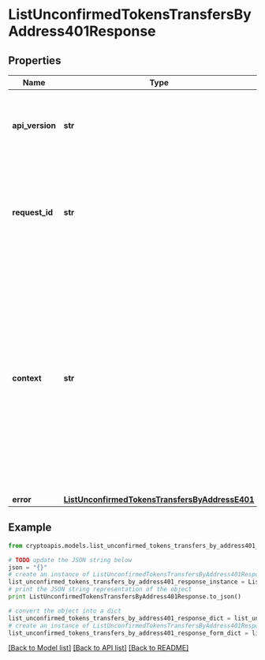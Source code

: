 # ListUnconfirmedTokensTransfersByAddress401Response


## Properties
Name | Type | Description | Notes
------------ | ------------- | ------------- | -------------
**api_version** | **str** | Specifies the version of the API that incorporates this endpoint. | 
**request_id** | **str** | Defines the ID of the request. The &#x60;requestId&#x60; is generated by Crypto APIs and it&#39;s unique for every request. | 
**context** | **str** | In batch situations the user can use the context to correlate responses with requests. This property is present regardless of whether the response was successful or returned as an error. &#x60;context&#x60; is specified by the user. | [optional] 
**error** | [**ListUnconfirmedTokensTransfersByAddressE401**](ListUnconfirmedTokensTransfersByAddressE401.md) |  | 

## Example

```python
from cryptoapis.models.list_unconfirmed_tokens_transfers_by_address401_response import ListUnconfirmedTokensTransfersByAddress401Response

# TODO update the JSON string below
json = "{}"
# create an instance of ListUnconfirmedTokensTransfersByAddress401Response from a JSON string
list_unconfirmed_tokens_transfers_by_address401_response_instance = ListUnconfirmedTokensTransfersByAddress401Response.from_json(json)
# print the JSON string representation of the object
print ListUnconfirmedTokensTransfersByAddress401Response.to_json()

# convert the object into a dict
list_unconfirmed_tokens_transfers_by_address401_response_dict = list_unconfirmed_tokens_transfers_by_address401_response_instance.to_dict()
# create an instance of ListUnconfirmedTokensTransfersByAddress401Response from a dict
list_unconfirmed_tokens_transfers_by_address401_response_form_dict = list_unconfirmed_tokens_transfers_by_address401_response.from_dict(list_unconfirmed_tokens_transfers_by_address401_response_dict)
```
[[Back to Model list]](../README.md#documentation-for-models) [[Back to API list]](../README.md#documentation-for-api-endpoints) [[Back to README]](../README.md)


